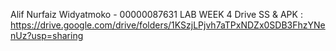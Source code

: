 Alif Nurfaiz Widyatmoko - 00000087631 LAB WEEK 4
Drive SS & APK : https://drive.google.com/drive/folders/1KSzjLPjvh7aTPxNDZx0SDB3FhzYNenUz?usp=sharing
